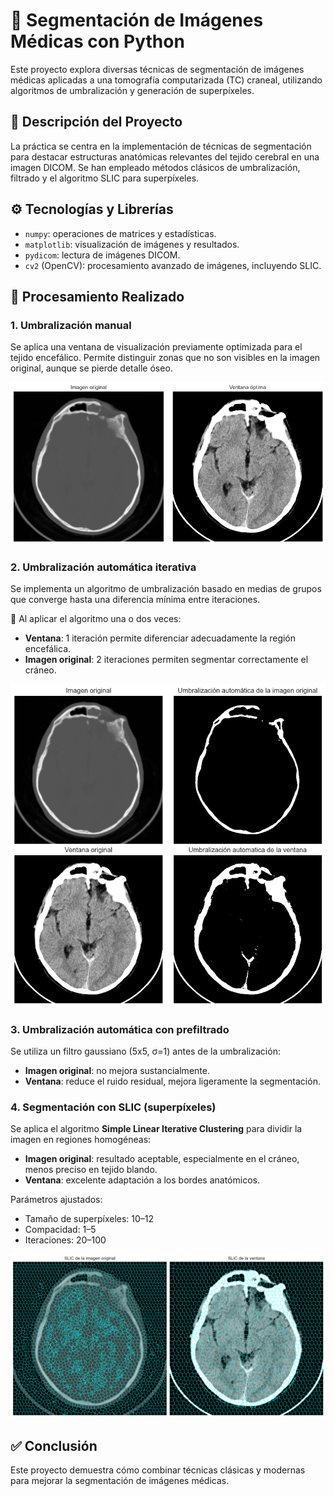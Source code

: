 # 🧠 Segmentación de Imágenes Médicas con Python

Este proyecto explora diversas técnicas de segmentación de imágenes médicas aplicadas a una tomografía computarizada (TC) craneal, utilizando algoritmos de umbralización y generación de superpíxeles.

## 🧾 Descripción del Proyecto

La práctica se centra en la implementación de técnicas de segmentación para destacar estructuras anatómicas relevantes del tejido cerebral en una imagen DICOM. Se han empleado métodos clásicos de umbralización, filtrado y el algoritmo SLIC para superpíxeles.

## ⚙️ Tecnologías y Librerías

- `numpy`: operaciones de matrices y estadísticas.
- `matplotlib`: visualización de imágenes y resultados.
- `pydicom`: lectura de imágenes DICOM.
- `cv2` (OpenCV): procesamiento avanzado de imágenes, incluyendo SLIC.

## 📸 Procesamiento Realizado

### 1. Umbralización manual

Se aplica una ventana de visualización previamente optimizada para el tejido encefálico. Permite distinguir zonas que no son visibles en la imagen original, aunque se pierde detalle óseo.

![Figura resumen](./assets/ventana.png)

### 2. Umbralización automática iterativa

Se implementa un algoritmo de umbralización basado en medias de grupos que converge hasta una diferencia mínima entre iteraciones. 

🔁 Al aplicar el algoritmo una o dos veces:
- **Ventana**: 1 iteración permite diferenciar adecuadamente la región encefálica.
- **Imagen original**: 2 iteraciones permiten segmentar correctamente el cráneo.

![Figura resumen](./assets/umbralizacion2.png)

### 3. Umbralización automática con prefiltrado

Se utiliza un filtro gaussiano (5x5, σ=1) antes de la umbralización:

- **Imagen original**: no mejora sustancialmente.
- **Ventana**: reduce el ruido residual, mejora ligeramente la segmentación.

### 4. Segmentación con SLIC (superpíxeles)

Se aplica el algoritmo **Simple Linear Iterative Clustering** para dividir la imagen en regiones homogéneas:

- **Imagen original**: resultado aceptable, especialmente en el cráneo, menos preciso en tejido blando.
- **Ventana**: excelente adaptación a los bordes anatómicos.

Parámetros ajustados:
- Tamaño de superpíxeles: 10–12
- Compacidad: 1–5
- Iteraciones: 20–100

![Figura resumen](./assets/SLIC.png)

## ✅ Conclusión

Este proyecto demuestra cómo combinar técnicas clásicas y modernas para mejorar la segmentación de imágenes médicas.
